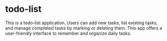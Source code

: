# todo-list
This is a todo-list application. Users can add new tasks, list existing tasks, and manage completed tasks by marking or deleting them. This app offers a user-friendly interface to remember and organize daily tasks.
